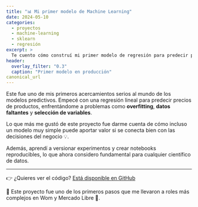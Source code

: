 ```yaml
---
title: "📊 Mi primer modelo de Machine Learning"
date: 2024-05-10
categories:
  - proyectos
  - machine-learning
  - sklearn
  - regresión
excerpt: >
  Te cuento cómo construí mi primer modelo de regresión para predecir precios usando Python, pandas y scikit-learn. ¡Spoiler! Aprendí más de los errores que de los aciertos 😅.
header:
  overlay_filter: "0.3"
  caption: "Primer modelo en producción"
canonical_url
---
```


Este fue uno de mis primeros acercamientos serios al mundo de los modelos predictivos. Empecé con una regresión lineal para predecir precios de productos, enfrentándome a problemas como **overfitting**, **datos faltantes** y **selección de variables**.

Lo que más me gustó de este proyecto fue darme cuenta de cómo incluso un modelo muy simple puede aportar valor si se conecta bien con las decisiones del negocio 💡.

Además, aprendí a versionar experimentos y crear notebooks reproducibles, lo que ahora considero fundamental para cualquier científico de datos.

---

👉 ¿Quieres ver el código? [Está disponible en GitHub](https://github.com/tuusuario/mi-modelo-ml)

📌 Este proyecto fue uno de los primeros pasos que me llevaron a roles más complejos en Wom y Mercado Libre 🚀.

